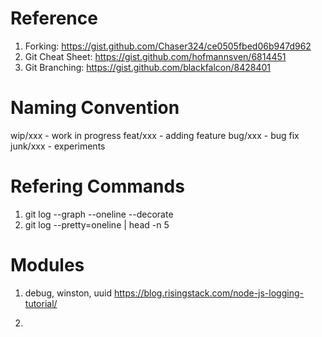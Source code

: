 # Reference
1. Forking: https://gist.github.com/Chaser324/ce0505fbed06b947d962
2. Git Cheat Sheet: https://gist.github.com/hofmannsven/6814451
3. Git Branching: https://gist.github.com/blackfalcon/8428401

# Naming Convention
wip/xxx - work in progress
feat/xxx - adding feature
bug/xxx - bug fix
junk/xxx - experiments

# Refering Commands
1. git log --graph --oneline --decorate
2. git log --pretty=oneline | head -n 5

# Modules
1. debug, winston, uuid
https://blog.risingstack.com/node-js-logging-tutorial/

2. 
